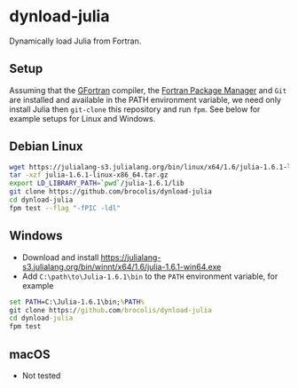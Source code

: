 # dynload-julia

Dynamically load Julia from Fortran.

## Setup
Assuming that the [GFortran](https://gcc.gnu.org/fortran/) compiler, the [Fortran Package Manager](https://github.com/fortran-lang/fpm)
and `Git` are installed and available in the PATH environment variable, we need only install Julia then `git-clone` this repository and run `fpm`.
See below for example setups for Linux and Windows.

## Debian Linux
```sh
wget https://julialang-s3.julialang.org/bin/linux/x64/1.6/julia-1.6.1-linux-x86_64.tar.gz
tar -xzf julia-1.6.1-linux-x86_64.tar.gz
export LD_LIBRARY_PATH=`pwd`/julia-1.6.1/lib
git clone https://github.com/brocolis/dynload-julia
cd dynload-julia
fpm test --flag "-fPIC -ldl"
```

## Windows
- Download and install https://julialang-s3.julialang.org/bin/winnt/x64/1.6/julia-1.6.1-win64.exe
- Add `C:\path\to\Julia-1.6.1\bin` to the `PATH` environment variable, for example
```bat
set PATH=C:\Julia-1.6.1\bin;%PATH%
git clone https://github.com/brocolis/dynload-julia
cd dynload-julia
fpm test
```

## macOS
- Not tested
